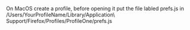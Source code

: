 On MacOS create a profile, before opening it put the file labled prefs.js in /Users/YourProfileName/Library/Application\ Support/Firefox/Profiles/ProfileOne/prefs.js 
